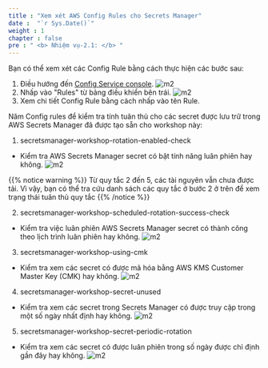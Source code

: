 ```yaml
---
title : "Xem xét AWS Config Rules cho Secrets Manager"
date :  "`r Sys.Date()`" 
weight : 1 
chapter : false
pre : " <b> Nhiệm vụ-2.1: </b> "
---
```


Bạn có thể xem xét các Config Rule bằng cách thực hiện các bước sau:

1. Điều hướng đến [Config Service console](https://console.aws.amazon.com/config).
![m2](/images/m2/2.1/Picture1.png)
2. Nhấp vào "Rules" từ bảng điều khiển bên trái.
![m2](/images/m2/2.1/Picture2.png)
3. Xem chi tiết Config Rule bằng cách nhấp vào tên Rule.

Năm Config rules để kiểm tra tính tuân thủ cho các secret được lưu trữ trong AWS Secrets Manager đã được tạo sẵn cho workshop này:

1. secretsmanager-workshop-rotation-enabled-check
- Kiểm tra AWS Secrets Manager secret có bật tính năng luân phiên hay không.
![m2](/images/m2/2.1/s1.png)

{{% notice warning %}}
Từ quy tắc 2 đến 5, các tài nguyên vẫn chưa được tải. Vì vậy, bạn có thể tra cứu danh sách các quy tắc ở bước 2 ở trên để xem trạng thái tuân thủ quy tắc
{{% /notice %}} 

2. secretsmanager-workshop-scheduled-rotation-success-check
- Kiểm tra việc luân phiên AWS Secrets Manager secret có thành công theo lịch trình luân phiên hay không.
![m2](/images/m2/2.1/s2.png)

3. secretsmanager-workshop-using-cmk
- Kiểm tra xem các secret có được mã hóa bằng AWS KMS Customer Master Key (CMK) hay không.
![m2](/images/m2/2.1/s3.png)

4. secretsmanager-workshop-secret-unused
- Kiểm tra xem các secret trong Secrets Manager có được truy cập trong một số ngày nhất định hay không.
![m2](/images/m2/2.1/s4.png)

5. secretsmanager-workshop-secret-periodic-rotation
- Kiểm tra xem các secret có được luân phiên trong số ngày được chỉ định gần đây hay không.
![m2](/images/m2/2.1/s5.png)
